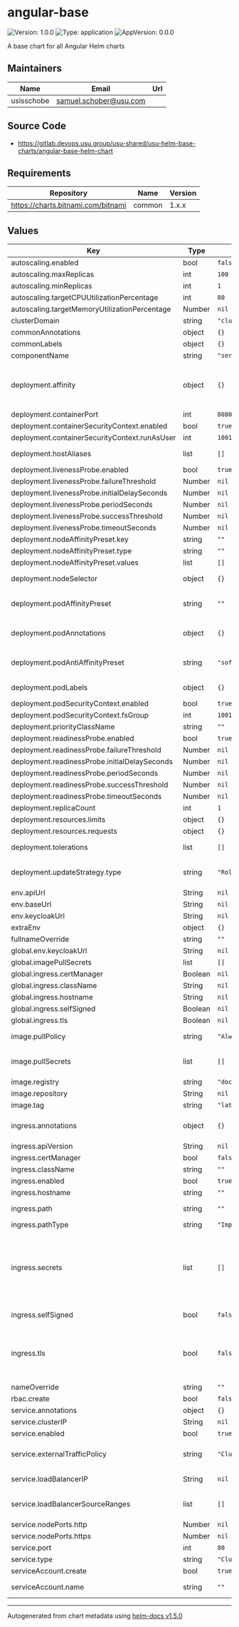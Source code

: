 # angular-base

![Version: 1.0.0](https://img.shields.io/badge/Version-1.0.0-informational?style=flat-square) ![Type: application](https://img.shields.io/badge/Type-application-informational?style=flat-square) ![AppVersion: 0.0.0](https://img.shields.io/badge/AppVersion-0.0.0-informational?style=flat-square)

A base chart for all Angular Helm charts

## Maintainers

| Name | Email | Url |
| ---- | ------ | --- |
| usisschobe | samuel.schober@usu.com |  |

## Source Code

* <https://gitlab.devops.usu.group/usu-shared/usu-helm-base-charts/angular-base-helm-chart>

## Requirements

| Repository | Name | Version |
|------------|------|---------|
| https://charts.bitnami.com/bitnami | common | 1.x.x |

## Values

| Key | Type | Default | Description |
|-----|------|---------|-------------|
| autoscaling.enabled | bool | `false` | (Boolean) Enable autoscaling |
| autoscaling.maxReplicas | int | `100` | (Number) The maximum number of replicas |
| autoscaling.minReplicas | int | `1` | (Number) The minimum number of replicas |
| autoscaling.targetCPUUtilizationPercentage | int | `80` | (Number) The CPU utilization percentage which should be reached |
| autoscaling.targetMemoryUtilizationPercentage | Number | `nil` | The memory utilization percentage which should be reached |
| clusterDomain | string | `"cluster.local"` | (String) Kubernetes cluster domain name |
| commonAnnotations | object | `{}` | (String) Annotations to add to all deployed objects |
| commonLabels | object | `{}` | (String) labels to add to all deployed objects |
| componentName | string | `"server"` | (String) The component type within the architecture |
| deployment.affinity | object | `{}` | (Object) Affinity for pods assignment. NOTE: `deployment.podAffinityPreset`, `deployment.podAntiAffinityPreset`, and `deployment.nodeAffinityPreset` will be ignored when it's set ref: https://kubernetes.io/docs/concepts/configuration/assign-pod-node/#affinity-and-anti-affinity |
| deployment.containerPort | int | `8080` | (Number) The port the container is listening on. |
| deployment.containerSecurityContext.enabled | bool | `true` | (Boolean) Enable containers' Security Context |
| deployment.containerSecurityContext.runAsUser | int | `1001` | (String) Set containers' Security Context runAsUser |
| deployment.hostAliases | list | `[]` | (Object[]) pods host aliases; ref: https://kubernetes.io/docs/concepts/services-networking/add-entries-to-pod-etc-hosts-with-host-aliases/ |
| deployment.livenessProbe.enabled | bool | `true` | (Boolean) Enable livenessProbe on nodes |
| deployment.livenessProbe.failureThreshold | Number | `nil` | Failure threshold for livenessProbe |
| deployment.livenessProbe.initialDelaySeconds | Number | `nil` | Initial delay seconds for livenessProbe |
| deployment.livenessProbe.periodSeconds | Number | `nil` | Period seconds for livenessProbe |
| deployment.livenessProbe.successThreshold | Number | `nil` | Success threshold for livenessProbe |
| deployment.livenessProbe.timeoutSeconds | Number | `nil` | Timeout seconds for livenessProbe |
| deployment.nodeAffinityPreset.key | string | `""` | Node label key to match. Ignored if `deployment.affinity` is set |
| deployment.nodeAffinityPreset.type | string | `""` | (soft / hard) Node affinity preset type. Ignored if `deployment.affinity` is set. |
| deployment.nodeAffinityPreset.values | list | `[]` | (String[]) Node label values to match. Ignored if `deployment.affinity` is set |
| deployment.nodeSelector | object | `{}` | (Object) Node labels for pods assignment; ref: https://kubernetes.io/docs/user-guide/node-selection/ |
| deployment.podAffinityPreset | string | `""` | (soft / hard) Pod affinity preset. Ignored if `deployment.affinity` is set. ref: https://kubernetes.io/docs/concepts/scheduling-eviction/assign-pod-node/#inter-pod-affinity-and-anti-affinity |
| deployment.podAnnotations | object | `{}` | (Object) Annotations for pods ref: https://kubernetes.io/docs/concepts/overview/working-with-objects/annotations/ |
| deployment.podAntiAffinityPreset | string | `"soft"` | (soft / hard) Pod anti-affinity preset. Ignored if `deployment.affinity` is set. ref: https://kubernetes.io/docs/concepts/scheduling-eviction/assign-pod-node/#inter-pod-affinity-and-anti-affinity |
| deployment.podLabels | object | `{}` | (Object) Extra labels for pods; ref: https://kubernetes.io/docs/concepts/overview/working-with-objects/labels/ |
| deployment.podSecurityContext.enabled | bool | `true` | (Boolean) Enable pods' Security Context |
| deployment.podSecurityContext.fsGroup | int | `1001` | (String) Set pod's Security Context fsGroup |
| deployment.priorityClassName | string | `""` | pods' priorityClassName |
| deployment.readinessProbe.enabled | bool | `true` | (Boolean) Enable readinessProbe on nodes |
| deployment.readinessProbe.failureThreshold | Number | `nil` | Failure threshold for readinessProbe |
| deployment.readinessProbe.initialDelaySeconds | Number | `nil` | Initial delay seconds for readinessProbe |
| deployment.readinessProbe.periodSeconds | Number | `nil` | Period seconds for readinessProbe |
| deployment.readinessProbe.successThreshold | Number | `nil` | Success threshold for readinessProbe |
| deployment.readinessProbe.timeoutSeconds | Number | `nil` | Timeout seconds for readinessProbe |
| deployment.replicaCount | int | `1` | (Number) Number of replicas to deploy |
| deployment.resources.limits | object | `{}` | (Object) The resources limits for the containers |
| deployment.resources.requests | object | `{}` | (Object) The requested resources for the containers |
| deployment.tolerations | list | `[]` | (Object) Tolerations for pods assignment; ref: https://kubernetes.io/docs/concepts/configuration/taint-and-toleration/ |
| deployment.updateStrategy.type | string | `"RollingUpdate"` | (RollingUpdate / OnDelete) Statefulset strategy type; ref: https://kubernetes.io/docs/concepts/workloads/controllers/statefulset/#update-strategies |
| env.apiUrl | String | `nil` | The API_URL environment variable |
| env.baseUrl | String | `nil` | The BASE_URL environment variable; defaults to {{ingress.path}}/ |
| env.keycloakUrl | String | `nil` | The KEYCLOAK_URL environment variable |
| extraEnv | object | `{}` | (Object) An map of extra provided environment variables |
| fullnameOverride | string | `""` | (String) Fully override common.names.fullname |
| global.env.keycloakUrl | String | `nil` | global value for env.keycloakUrl |
| global.imagePullSecrets | list | `[]` | (String[]) global value for image.pullSecrets |
| global.ingress.certManager | Boolean | `nil` | global value for ingress.certManager |
| global.ingress.className | String | `nil` | global value for ingress.className |
| global.ingress.hostname | String | `nil` | global value for ingress.hostname |
| global.ingress.selfSigned | Boolean | `nil` | global value for ingress.selfSigned |
| global.ingress.tls | Boolean | `nil` | global value for ingress.tls |
| image.pullPolicy | string | `"Always"` | (Always / Never / IfNotPresent) image pull policy; ref: http://kubernetes.io/docs/user-guide/images/#pre-pulling-images |
| image.pullSecrets | list | `[]` | (String[]) Optionally specify an array of imagePullSecrets; ref: https://kubernetes.io/docs/tasks/configure-pod-container/pull-image-private-registry/ |
| image.registry | string | `"docker.devops.usu.group"` | (String) image registry |
| image.repository | String | `nil` | image repository |
| image.tag | string | `"latest"` | image tag (immutable tags are recommended) |
| ingress.annotations | object | `{}` | (Object) Additional custom annotations for the ingress record. NOTE: If `ingress.certManager=true`, annotation `kubernetes.io/tls-acme: "true"` will automatically be added |
| ingress.apiVersion | String | `nil` | Force Ingress API version (automatically detected if not set) |
| ingress.certManager | bool | `false` | (Boolean) Add the corresponding annotations for cert-manager integration |
| ingress.className | string | `""` | (String) The class name of the ingress class |
| ingress.enabled | bool | `true` | (Boolean) Enable ingress record generation |
| ingress.hostname | string | `""` | (String) Default host for the ingress record |
| ingress.path | string | `""` | (String) Default path for the ingress record. NOTE: You may need to set this to '/*' in order to use this with ALB ingress controllers |
| ingress.pathType | string | `"ImplementationSpecific"` | (ImplementationSpecific / Exact / Prefix) Ingress path type |
| ingress.secrets | list | `[]` | (Object[]) Custom TLS certificates as secrets. NOTE: 'key' and 'certificate' are expected in PEM format. NOTE: 'name' should line up with a 'secretName' set further up. If it is not set and you're using cert-manager, this is unneeded, as it will create a secret for you with valid certificates. If it is not set and you're NOT using cert-manager either, self-signed certificates will be created valid for 365 days. It is also possible to create and manage the certificates outside of this helm chart. Please see README.md for more information e.g: secrets:   - name: %%COMPONENT_NAME%%.local-tls     key: |-       -----BEGIN RSA PRIVATE KEY-----       ...       -----END RSA PRIVATE KEY-----     certificate: |-       -----BEGIN CERTIFICATE-----       ...       -----END CERTIFICATE----- |
| ingress.selfSigned | bool | `false` | (Boolean) Create a TLS secret for this ingress record using self-signed certificates generated by Helm |
| ingress.tls | bool | `false` | (Boolean) Enable TLS configuration for the host defined at `ingress.hostname` parameter. TLS certificates will be retrieved from a TLS secret with name: `{{- printf "%s-tls" .Values.ingress.hostname }}` You can:   - Use the `ingress.secrets` parameter to create this TLS secret   - Relay on cert-manager to create it by setting `ingress.certManager=true`   - Relay on Helm to create self-signed certificates by setting `ingress.selfSigned=true` |
| nameOverride | string | `""` | (String) Partially override common.names.fullname |
| rbac.create | bool | `false` | (Boolean) Specifies whether RBAC resources should be created |
| service.annotations | object | `{}` | (Object) Additional custom annotations for service |
| service.clusterIP | String | `nil` | service Cluster IP |
| service.enabled | bool | `true` | (Boolean) Enable sevice creation |
| service.externalTrafficPolicy | string | `"Cluster"` | ( Cluster / Local) service external traffic policy ref http://kubernetes.io/docs/tasks/access-application-cluster/create-external-load-balancer/#preserving-the-client-source-ip |
| service.loadBalancerIP | String | `nil` | service Load Balancer IP ref: https://kubernetes.io/docs/concepts/services-networking/service/#type-loadbalancer |
| service.loadBalancerSourceRanges | list | `[]` | (String[]) service Load Balancer sources ref: https://kubernetes.io/docs/tasks/access-application-cluster/configure-cloud-provider-firewall/#restrict-access-for-loadbalancer-service |
| service.nodePorts.http | Number | `nil` | service HTTP port |
| service.nodePorts.https | Number | `nil` | service HTTPS port |
| service.port | int | `80` | (Number) service HTTP port |
| service.type | string | `"ClusterIP"` | (ClusterIP / NodePort / LoadBalancer / ExternalName ) service type |
| serviceAccount.create | bool | `true` | (Boolean) Specifies whether a ServiceAccount should be created |
| serviceAccount.name | string | `""` | (String) The name of the ServiceAccount to use. If not set and create is true, a name is generated using the common.names.fullname template |

----------------------------------------------
Autogenerated from chart metadata using [helm-docs v1.5.0](https://github.com/norwoodj/helm-docs/releases/v1.5.0)
